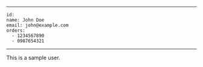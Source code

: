 ---
    id:
    name: John Doe
    email: john@example.com
    orders:
      - 1234567890
      - 0987654321
  ---

  This is a sample user.
